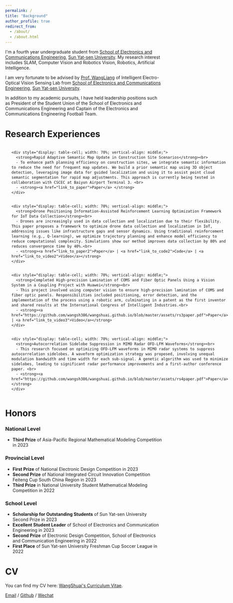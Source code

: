 ```yaml
---
permalink: /
title: "Background"
author_profile: true
redirect_from: 
  - /about/
  - /about.html
---
```

I'm a fourth year undergraduate student from [School of Electronics and Communications Engineering](https://sece.sysu.edu.cn/), [Sun Yat-sen University](https://www.sysu.edu.cn/). My research interest includes SLAM, Computer Vision and Robotics Vision, Robotics, Artificial Intelligence.

I am very fortunate to be advised by [Prof. WangLiang](https://sece.sysu.edu.cn/szll/js/1361718.htm) of Intelligent Electro-Optical Vision Sensing Lab from [School of Electronics and Communications Engineering](https://sece.sysu.edu.cn/), [Sun Yat-sen University](https://www.sysu.edu.cn/).

In addition to my academic pursuits, I have held leadership positions such as President of the Student Union of the School of Electronics and Communications Engineering and Captain of the Electronics and Communications Engineering Football Team.

Research Experiences
========

<div style="display: table; width: 100%; border-collapse: collapse;">

  <div style="display: table-row;">
    <div style="display: table-cell; width: 30%; padding-right: 20px; vertical-align: middle;">
      <img src="https://raw.githubusercontent.com/wangsh386/wangshuai.github.io/master/images/rs1.png" alt="Project Image 1" style="width: 100%; height: auto;"/>
    </div>

    <div style="display: table-cell; width: 70%; vertical-align: middle;">
      <strong>Rapid Adaptive Semantic Map Update in Construction Site Scenarios</strong><br>
      - To enhance path planning efficiency on construction sites, we integrate semantic information to reduce the need for frequent map updates. We build a prior semantic map using 3D object detection, leveraging image data for guided localization and using it to assist point cloud semantic segmentation for rapid map adjustments. This approach is currently being tested in collaboration with CSCEC at Baiyun Airport Terminal 3. <br>
      - <strong><a href="link_to_paper">Paper</a> </strong>
    </div>
  </div>

  <div style="display: table-row; margin-top: 20px;">
    <div style="display: table-cell; width: 30%; padding-right: 20px; vertical-align: middle;">
      <img src="https://raw.githubusercontent.com/wangsh386/wangshuai.github.io/master/images/rs2.png" alt="Project Image 2" style="width: 100%; height: auto;"/>
    </div>

    <div style="display: table-cell; width: 70%; vertical-align: middle;">
      <strong>Drone Positioning Information-Assisted Reinforcement Learning Optimization Framework for IoT Data Collection</strong><br>
      - Drones are increasingly used in data collection and localization due to their flexibility. This paper proposes a framework to optimize drone data collection and localization in IoT, addressing issues like infrastructure gaps and sensor dynamics. Using traditional reinforcement learning (e.g., Q-learning), we optimize trajectory planning and enhance model efficiency to reduce computational complexity. Simulations show our method improves data collection by 80% and reduces convergence time by 40%.<br>
      - <strong><a href="link_to_paper2">Paper</a> | <a href="link_to_code2">Code</a> | <a href="link_to_video2">Video</a></strong>
    </div>
  </div>

  <div style="display: table-row; margin-top: 20px;">
    <div style="display: table-cell; width: 30%; padding-right: 20px; vertical-align: middle;">
      <img src="https://raw.githubusercontent.com/wangsh386/wangshuai.github.io/master/images/rs3.png" alt="Project Image 3" style="width: 100%; height: auto;"/>
    </div>

    <div style="display: table-cell; width: 70%; vertical-align: middle;">
      <strong>Completed High-precision Lamination of COMS and Fiber Optic Panels Using a Vision System in a Coupling Project with Huawei</strong><br>
      - This project involved using computer vision to ensure high-precision lamination of COMS and fiber optic panels. Responsibilities included positioning, error detection, and the implementation of the process using a robotic arm, culminating in a patent as the first inventor and shared results at the International Congress of Intelligent Industries.<br>
      - <strong><a href="https://github.com/wangsh386/wangshuai.github.io/blob/master/assets/rs3paper.pdf">Paper</a> | <a href="link_to_video3">Video</a></strong>
    </div>
  </div>

  <div style="display: table-row; margin-top: 20px;">
    <div style="display: table-cell; width: 30%; padding-right: 20px; vertical-align: middle;">
      <img src="https://raw.githubusercontent.com/wangsh386/wangshuai.github.io/master/images/rs4.png" alt="Project Image 4" style="width: 100%; height: auto;"/>
    </div>

    <div style="display: table-cell; width: 70%; vertical-align: middle;">
      <strong>Autocorrelation Sidelobe Suppression in MIMO Radar OFD-LFM Waveforms</strong><br>
      - This research focused on optimizing OFD-LFM waveforms in MIMO radar systems to suppress autocorrelation sidelobes. A waveform optimization strategy was proposed, involving unequal modulation bandwidth and time width for each sub-signal. A genetic algorithm was used to minimize sidelobes, leading to significant radar performance improvements and a first-author conference paper. <br>
      - <strong><a href="https://github.com/wangsh386/wangshuai.github.io/blob/master/assets/rs4paper.pdf">Paper</a> </strong>
    </div>
  </div>

</div>






Honors
========

### National Level
- **Third Prize** of Asia-Pacific Regional Mathematical Modeling Competition in 2023

### Provincial Level
- **First Prize** of National Electronic Design Competition in 2023
- **Second Prize** of National Integrated Circuit Innovation Competition Feiteng Cup South China Region in 2023
- **Third Prize** in National University Student Mathematical Modeling Competition in 2022

### School Level
- **Scholarship for Outstanding Students** of Sun Yat-sen University Second Prize in 2023
- **Excellent Student Leader** of School of Electronics and Communication Engineering in 2023
- **Second Prize** of Electronic Design Competition, School of Electronics and Communication Engineering in 2022
- **First Place** of Sun Yat-sen University Freshman Cup Soccer League in 2022




CV
========
You can find my CV here: [WangShuai's Curriculum Vitae](https://github.com/wangsh386/wangshuai.github.io/tree/master/assets/CVWangShuai.pdf).


[Email](mailto:15928277030@163.com) / [Github](https://github.com/wangsh386) / [Wechat](https://raw.githubusercontent.com/wangsh386/wangshuai.github.io/blob/master/images/wechat.png) 
